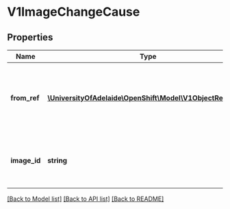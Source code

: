 # V1ImageChangeCause

## Properties
Name | Type | Description | Notes
------------ | ------------- | ------------- | -------------
**from_ref** | [**\UniversityOfAdelaide\OpenShift\Model\V1ObjectReference**](V1ObjectReference.md) | fromRef contains detailed information about an image that triggered a build. | [optional] 
**image_id** | **string** | imageID is the ID of the image that triggered a a new build. | [optional] 

[[Back to Model list]](../README.md#documentation-for-models) [[Back to API list]](../README.md#documentation-for-api-endpoints) [[Back to README]](../README.md)


